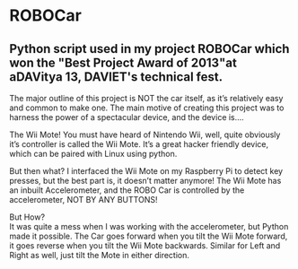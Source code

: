 ROBOCar
=======

Python script used in my project ROBOCar which won the "Best Project Award of 2013"at  aDAVitya 13, DAVIET's technical fest.
---------------------------------------------------------------------------------------------------------------------------
The major outline of this project is NOT the car itself, as it’s relatively easy and common to make one. The main motive of creating this project was to harness the power of a spectacular device, and the device is….

The Wii Mote!
You must have heard of Nintendo Wii, well, quite obviously it’s controller is called the Wii Mote. It’s a great hacker friendly device, which can be paired with Linux using python. 

But then what?
I interfaced the Wii Mote on my Raspberry Pi to detect key presses, but the best part is, it doesn’t matter anymore! 
The Wii Mote has an inbuilt Accelerometer, and the ROBO Car is controlled by the accelerometer, NOT BY ANY BUTTONS!

But How?	
It was quite a mess when I was working with the accelerometer, but Python made it possible. 
The Car goes forward when you tilt the Wii Mote forward, it goes reverse when you tilt the Wii Mote backwards. Similar for Left and Right as well, just tilt the Mote in either direction.
